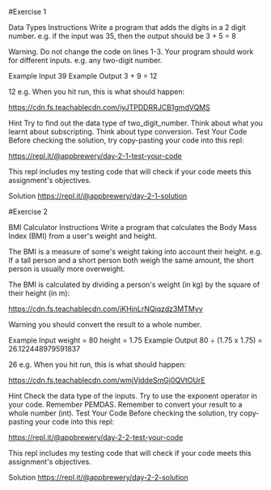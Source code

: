 #Exercise 1

Data Types
Instructions
Write a program that adds the digits in a 2 digit number. e.g. if the input was 35, then the output should be 3 + 5 = 8

Warning. Do not change the code on lines 1-3. Your program should work for different inputs. e.g. any two-digit number.

Example Input
39
Example Output
3 + 9 = 12

12
e.g. When you hit run, this is what should happen:

https://cdn.fs.teachablecdn.com/iyJTPDDRRJCB1gmdVQMS

Hint
Try to find out the data type of two_digit_number.
Think about what you learnt about subscripting.
Think about type conversion.
Test Your Code
Before checking the solution, try copy-pasting your code into this repl:

https://repl.it/@appbrewery/day-2-1-test-your-code

This repl includes my testing code that will check if your code meets this assignment's objectives.

Solution
https://repl.it/@appbrewery/day-2-1-solution

#Exercise 2

BMI Calculator
Instructions
Write a program that calculates the Body Mass Index (BMI) from a user's weight and height.

The BMI is a measure of some's weight taking into account their height. e.g. If a tall person and a short person both weigh the same amount, the short person is usually more overweight.

The BMI is calculated by dividing a person's weight (in kg) by the square of their height (in m):

https://cdn.fs.teachablecdn.com/jKHjnLrNQjqzdz3MTMyv

Warning you should convert the result to a whole number.

Example Input
weight = 80
height = 1.75
Example Output
80 ÷ (1.75 x 1.75) = 26.122448979591837

26
e.g. When you hit run, this is what should happen:

https://cdn.fs.teachablecdn.com/wmjVjddeSmGj0QVtOUrE

Hint
Check the data type of the inputs.
Try to use the exponent operator in your code.
Remember PEMDAS.
Remember to convert your result to a whole number (int).
Test Your Code
Before checking the solution, try copy-pasting your code into this repl:

https://repl.it/@appbrewery/day-2-2-test-your-code

This repl includes my testing code that will check if your code meets this assignment's objectives.

Solution
https://repl.it/@appbrewery/day-2-2-solution